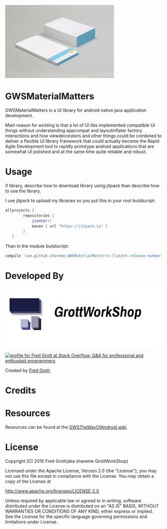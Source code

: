 ![materialmatters](art/materialmatters.png)

GWSMaterialMatters
==================

GWSMaterialMatters is a UI library for android native java application 
development.

Main reason for existing is that a lot of UI libs implemented compatible 
UI things without understanding appcompat and layoutinflater factory interactions 
and how viewdecorators and other things could be combined to deliver a flexible 
UI library framework that could actually become the Rapid Agile Development 
tool to rapidly prototype android applications that are somewhat UI polished and 
at the same time quite reliable and robust.



# Usage

if library, describe how to download library using jitpack than describe how to use the library.

I use jitpack to upload my libraries so you put this in your root buildscript:

```groovy
allprojects {
        repositories {
            jcenter()
            maven { url "https://jitpack.io" }
        }
   }
```
Than in the module buildscript:


```groovy
compile 'com.github.shareme:GWSMaterialMatterrs:{latest-release-number}@aar'
```


# Developed By

![gws logo](art/gws_github_header.png)

<a href="http://stackoverflow.com/users/237740/fred-grott">
<img src="http://stackoverflow.com/users/flair/237740.png" width="208" height="58" alt="profile for Fred Grott at Stack Overflow, Q&amp;A for professional and enthusiast programmers" title="profile for Fred Grott at Stack Overflow, Q&amp;A for professional and enthusiast programmers">
</a>


Created by [Fred Grott](http://shareme.github.com).


# Credits





# Resources

Resources can be found at the [GWSTheWayOfAndroid wiki](http://github.com/shareme/GWSTheWayOfAndroid/wiki).



# License

Copyright (C) 2016 Fred Grott(aka shareme GrottWorkShop)

Licensed under the Apache License, Version 2.0 (the "License"); you 
may not use this file except in compliance with the License. You may 
obtain a copy of the License at

http://www.apache.org/licenses/LICENSE-2.0

Unless required by applicable law or agreed to in writing, software 
distributed under the License is distributed on an 
"AS IS" BASIS, WITHOUT WARRANTIES OR CONDITIONS OF ANY KIND, 
either express or implied. See the License for the specific language 
governing permissions and limitations under License.